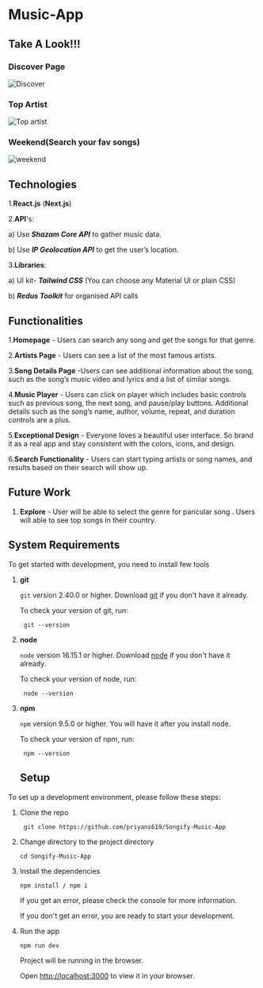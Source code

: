 # Music-App
## Take A Look!!!
### Discover Page
![Discover](https://github.com/priyans619/Songify-Music-App/assets/46921513/27bda122-9dd9-47ff-ac22-90cb7a849563)

### Top Artist
![Top artist](https://github.com/priyans619/Songify-Music-App/assets/46921513/287b1f4b-e1ac-419e-b6de-784e57556645)

### Weekend(Search your fav songs)
![weekend](https://github.com/priyans619/Songify-Music-App/assets/46921513/e00cb3df-36a3-4274-96ab-5d0bd4910ec3)





## Technologies
1.**React.js** (**Next.js**)

2.**API**'s:

   a) Use ***Shazam Core API*** to gather music data.
 
   b) Use ***IP Geolocation API*** to get the user’s location.
   
3.**Libraries**:
    
   a) UI kit- ***Tailwind CSS*** (You can choose any Material UI or plain CSS)

   b) ***Redus Toolkit*** for organised API calls

## Functionalities
1.**Homepage** - Users can search any song and get the songs for that genre.

2.**Artists Page** - Users can see a list of the most famous artists.

3.**Song Details Page** -Users can see additional information about the song, such as the song’s music video and lyrics and a list of similar songs.

4.**Music Player** - Users can click on player which includes basic controls such as previous song, the next song, and pause/play buttons. Additional details such as the song’s name, author, volume, repeat, and duration controls are a plus.

5.**Exceptional Design** - Everyone loves a beautiful user interface. So brand it as a real app and stay consistent with the colors, icons, and design.

6.**Search Functionality** - Users can start typing artists or song names, and results based on their search will show up.

## Future Work
1. **Explore** - User will be able to select the genre for paricular song . Users will able to see top songs in their country. 










## System Requirements

To get started with development, you need to install few tools

1. **git** 
   
   `git` version 2.40.0 or higher. Download [git](https://git-scm.com/downloads) if you don't have it already.

   To check your version of git, run:

   ```shell
    git --version
   ```

2. **node** 
   
   `node` version 16.15.1 or higher. Download [node](https://nodejs.org/en/download/) if you don't have it already.

   To check your version of node, run:

   ```shell
    node --version
   ```

3. **npm**
  
   `npm` version 9.5.0 or higher. You will have it after you install node.

   To check your version of npm, run:

   ```shell
    npm --version
   ```
   
   ## Setup

To set up a development environment, please follow these steps:

1. Clone the repo

   ```shell
    git clone https://github.com/priyans619/Songify-Music-App
   ```

2. Change directory to the project directory

    ```shell
    cd Songify-Music-App
    ```

3. Install the dependencies
   
     ```shell
     npm install / npm i
      ```

   If you get an error, please check the console for more information.

   If you don't get an error, you are ready to start your development.

4. Run the app
   
    ```shell
    npm run dev
    ```

    Project will be running in the browser.

    Open [http://localhost:3000](http://localhost:3000) to view it in your browser.
